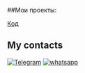 ##Мои проекты:

<a href = "https://github.com/Amirhad/Gym">Код</a>

## My contacts

[![Telegram](https://img.shields.io/badge/Telegram-111111?style=for-the-badge&logo=telegram)](https://t.me/Amir_095r)
[![whatsapp](https://img.shields.io/badge/whatsapp-111111?style=for-the-badge&logo=whatsapp)](https://wa.me/79377820630)

